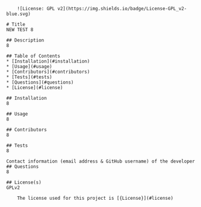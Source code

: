 
    
        ![License: GPL v2](https://img.shields.io/badge/License-GPL_v2-blue.svg)
        
    # Title
    NEW TEST 8
    
    ## Description
    8
        
    ## Table of Contents
    * [Installation](#installation)
    * [Usage](#usage)
    * [Contributors](#contributors)
    * [Tests](#tests)
    * [Questions](#questions)
    * [License](#license) 
    
    ## Installation
    8
    
    ## Usage
    8

    ## Contributors
    8

    ## Tests
    8

    Contact information (email address & GitHub username) of the developer
    ## Questions
    8

    ## License(s)
    GPLv2
    
        The license used for this project is [{License}](#license)
        
    